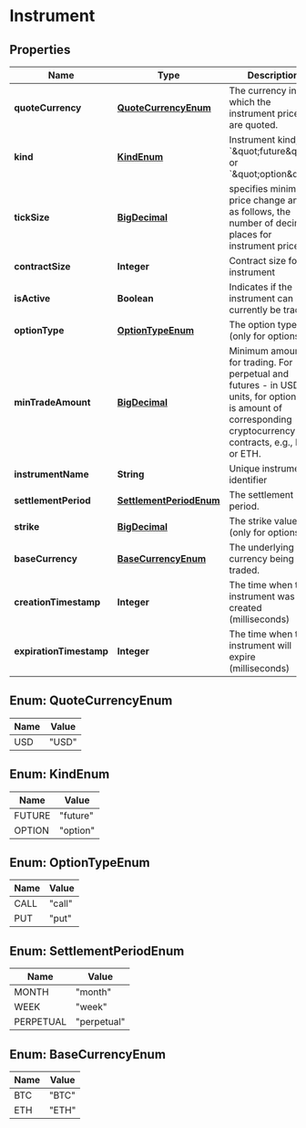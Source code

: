 

# Instrument

## Properties

Name | Type | Description | Notes
------------ | ------------- | ------------- | -------------
**quoteCurrency** | [**QuoteCurrencyEnum**](#QuoteCurrencyEnum) | The currency in which the instrument prices are quoted. | 
**kind** | [**KindEnum**](#KindEnum) | Instrument kind, &#x60;\&quot;future\&quot;&#x60; or &#x60;\&quot;option\&quot;&#x60; | 
**tickSize** | [**BigDecimal**](BigDecimal.md) | specifies minimal price change and, as follows, the number of decimal places for instrument prices | 
**contractSize** | **Integer** | Contract size for instrument | 
**isActive** | **Boolean** | Indicates if the instrument can currently be traded. | 
**optionType** | [**OptionTypeEnum**](#OptionTypeEnum) | The option type (only for options) |  [optional]
**minTradeAmount** | [**BigDecimal**](BigDecimal.md) | Minimum amount for trading. For perpetual and futures - in USD units, for options it is amount of corresponding cryptocurrency contracts, e.g., BTC or ETH. | 
**instrumentName** | **String** | Unique instrument identifier | 
**settlementPeriod** | [**SettlementPeriodEnum**](#SettlementPeriodEnum) | The settlement period. | 
**strike** | [**BigDecimal**](BigDecimal.md) | The strike value. (only for options) |  [optional]
**baseCurrency** | [**BaseCurrencyEnum**](#BaseCurrencyEnum) | The underlying currency being traded. | 
**creationTimestamp** | **Integer** | The time when the instrument was first created (milliseconds) | 
**expirationTimestamp** | **Integer** | The time when the instrument will expire (milliseconds) | 



## Enum: QuoteCurrencyEnum

Name | Value
---- | -----
USD | &quot;USD&quot;



## Enum: KindEnum

Name | Value
---- | -----
FUTURE | &quot;future&quot;
OPTION | &quot;option&quot;



## Enum: OptionTypeEnum

Name | Value
---- | -----
CALL | &quot;call&quot;
PUT | &quot;put&quot;



## Enum: SettlementPeriodEnum

Name | Value
---- | -----
MONTH | &quot;month&quot;
WEEK | &quot;week&quot;
PERPETUAL | &quot;perpetual&quot;



## Enum: BaseCurrencyEnum

Name | Value
---- | -----
BTC | &quot;BTC&quot;
ETH | &quot;ETH&quot;




